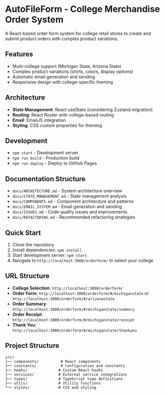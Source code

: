 # AutoFileForm - College Merchandise Order System

A React-based order form system for college retail stores to create and submit product orders with complex product variations.

## Features
- Multi-college support (Michigan State, Arizona State)
- Complex product variations (shirts, colors, display options)
- Automatic email generation and sending
- Responsive design with college-specific theming

## Architecture
- **State Management**: React useState (considering Zustand migration)
- **Routing**: React Router with college-based routing
- **Email**: EmailJS integration
- **Styling**: CSS custom properties for theming

## Development
- `npm start` - Development server
- `npm run build` - Production build
- `npm run deploy` - Deploy to GitHub Pages

## Documentation Structure
- `docs/ARCHITECTURE.md` - System architecture overview
- `docs/STATE_MANAGEMENT.md` - State management analysis
- `docs/COMPONENTS.md` - Component architecture and patterns
- `docs/EMAIL_SYSTEM.md` - Email generation and sending
- `docs/ISSUES.md` - Code quality issues and improvements
- `docs/REFACTORING.md` - Recommended refactoring strategies

## Quick Start
1. Clone the repository
2. Install dependencies: `npm install`
3. Start development server: `npm start`
4. Navigate to `http://localhost:3000/orderform/` to select your college

## URL Structure
- **College Selection**: `http://localhost:3000/orderform/`
- **Order Form**: `http://localhost:3000/orderform/#/michiganstate` or `http://localhost:3000/orderform/#/arizonastate`
- **Order Summary**: `http://localhost:3000/orderform/#/michiganstate/summary`
- **Order Receipt**: `http://localhost:3000/orderform/#/michiganstate/receipt`
- **Thank You**: `http://localhost:3000/orderform/#/michiganstate/thankyou`

## Project Structure
```
src/
├── components/          # React components
├── constants/           # Configuration and constants
├── hooks/              # Custom React hooks
├── services/           # External service integrations
├── types/              # TypeScript type definitions
├── utils/              # Utility functions
└── styles/             # CSS and styling
```
